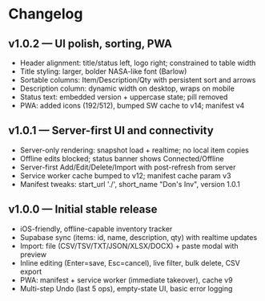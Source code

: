 # Changelog

## v1.0.2 — UI polish, sorting, PWA
- Header alignment: title/status left, logo right; constrained to table width
- Title styling: larger, bolder NASA-like font (Barlow)
- Sortable columns: Item/Description/Qty with persistent sort and arrows
- Description column: dynamic width on desktop, wraps on mobile
- Status text: embedded version + uppercase state; pill removed
- PWA: added icons (192/512), bumped SW cache to v14; manifest v4

## v1.0.1 — Server-first UI and connectivity
- Server-only rendering: snapshot load + realtime; no local item copies
- Offline edits blocked; status banner shows Connected/Offline
- Server-first Add/Edit/Delete/Import with post-refresh from server
- Service worker cache bumped to v12; manifest cache param v3
- Manifest tweaks: start_url './', short_name "Don's Inv", version 1.0.1

## v1.0.0 — Initial stable release
- iOS-friendly, offline-capable inventory tracker
- Supabase sync (items: id, name, description, qty) with realtime updates
- Import: file (CSV/TSV/TXT/JSON/XLSX/DOCX) + paste modal with preview
- Inline editing (Enter=save, Esc=cancel), live filter, bulk delete, CSV export
- PWA: manifest + service worker (immediate takeover), cache v9
- Multi-step Undo (last 5 ops), empty-state UI, basic error logging

